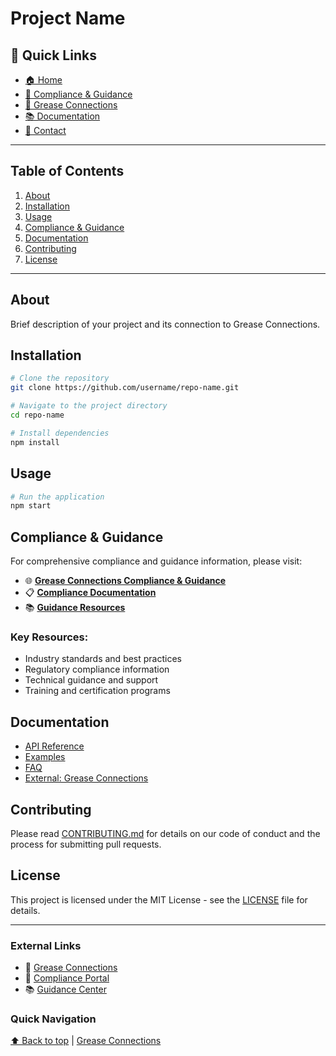 # Project Name

## 🔗 Quick Links

- [🏠 Home](#home)
- [📜 Compliance & Guidance](https://greaseconnections.com)
- [🔧 Grease Connections](https://greaseconnections.com)
- [📚 Documentation](#documentation)
- [📧 Contact](#contact)

---

## Table of Contents
1. [About](#about)
2. [Installation](#installation)
3. [Usage](#usage)
4. [Compliance & Guidance](#compliance--guidance)
5. [Documentation](#documentation)
6. [Contributing](#contributing)
7. [License](#license)

---

## About
Brief description of your project and its connection to Grease Connections.

## Installation
```bash
# Clone the repository
git clone https://github.com/username/repo-name.git

# Navigate to the project directory
cd repo-name

# Install dependencies
npm install
```

## Usage
```bash
# Run the application
npm start
```

## Compliance & Guidance
For comprehensive compliance and guidance information, please visit:
- 🌐 **[Grease Connections Compliance & Guidance](https://greaseconnections.com)**
- 📋 **[Compliance Documentation](https://greaseconnections.com/compliance)**
- 📚 **[Guidance Resources](https://greaseconnections.com/)**

### Key Resources:
- Industry standards and best practices
- Regulatory compliance information
- Technical guidance and support
- Training and certification programs

## Documentation
- [API Reference](docs/api.md)
- [Examples](examples/)
- [FAQ](docs/faq.md)
- [External: Grease Connections](https://greaseconnections.com)

## Contributing
Please read [CONTRIBUTING.md](CONTRIBUTING.md) for details on our code of conduct and the process for submitting pull requests.

## License
This project is licensed under the MIT License - see the [LICENSE](LICENSE) file for details.

---

### External Links
- 🔗 [Grease Connections](https://greaseconnections.com)
- 📜 [Compliance Portal](https://greaseconnections.com/compliance)
- 📚 [Guidance Center](https://greaseconnections.com/guidance)

### Quick Navigation
[⬆ Back to top](#project-name) | [Grease Connections](https://greaseconnections.com)
